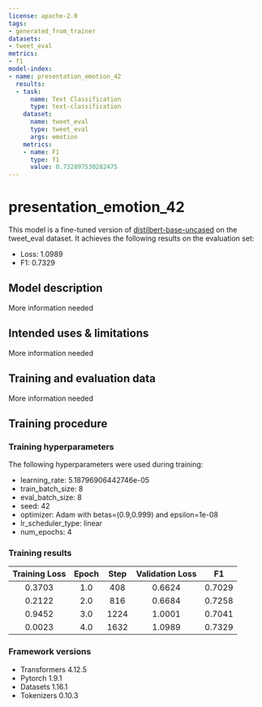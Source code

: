 ```yaml
---
license: apache-2.0
tags:
- generated_from_trainer
datasets:
- tweet_eval
metrics:
- f1
model-index:
- name: presentation_emotion_42
  results:
  - task:
      name: Text Classification
      type: text-classification
    dataset:
      name: tweet_eval
      type: tweet_eval
      args: emotion
    metrics:
    - name: F1
      type: f1
      value: 0.732897530282475
---
```


<!-- This model card has been generated automatically according to the information the Trainer had access to. You
should probably proofread and complete it, then remove this comment. -->

# presentation_emotion_42

This model is a fine-tuned version of [distilbert-base-uncased](https://huggingface.co/distilbert-base-uncased) on the tweet_eval dataset.
It achieves the following results on the evaluation set:
- Loss: 1.0989
- F1: 0.7329

## Model description

More information needed

## Intended uses & limitations

More information needed

## Training and evaluation data

More information needed

## Training procedure

### Training hyperparameters

The following hyperparameters were used during training:
- learning_rate: 5.18796906442746e-05
- train_batch_size: 8
- eval_batch_size: 8
- seed: 42
- optimizer: Adam with betas=(0.9,0.999) and epsilon=1e-08
- lr_scheduler_type: linear
- num_epochs: 4

### Training results

| Training Loss | Epoch | Step | Validation Loss | F1     |
|:-------------:|:-----:|:----:|:---------------:|:------:|
| 0.3703        | 1.0   | 408  | 0.6624          | 0.7029 |
| 0.2122        | 2.0   | 816  | 0.6684          | 0.7258 |
| 0.9452        | 3.0   | 1224 | 1.0001          | 0.7041 |
| 0.0023        | 4.0   | 1632 | 1.0989          | 0.7329 |


### Framework versions

- Transformers 4.12.5
- Pytorch 1.9.1
- Datasets 1.16.1
- Tokenizers 0.10.3
